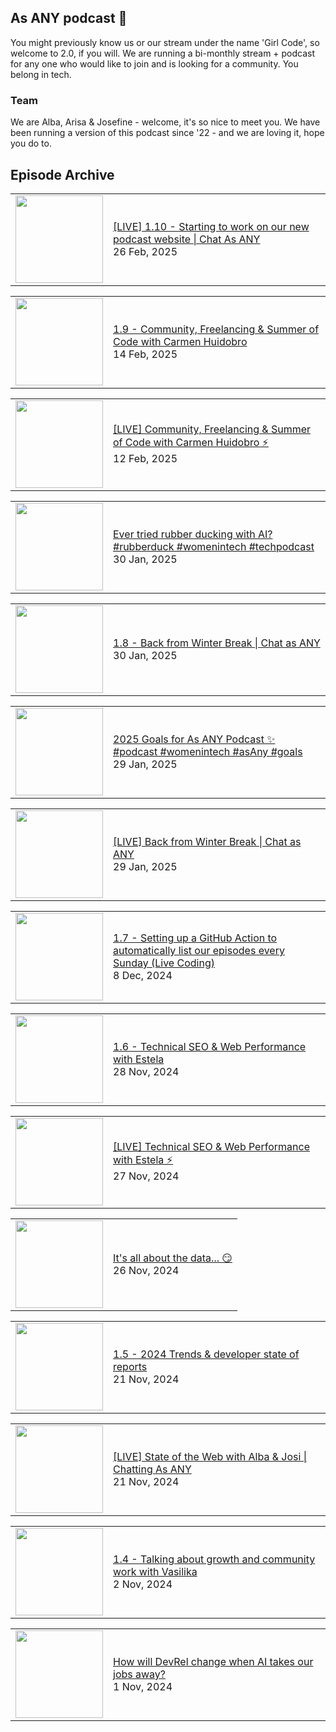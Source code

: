 ## As ANY podcast 👋

You might previously know us or our stream under the name 'Girl Code', so welcome to 2.0, if you will. We are running a bi-monthly stream + podcast for any one who would like to join and is looking for a community. You belong in tech.

### Team

We are Alba, Arisa & Josefine - welcome, it's so nice to meet you. We have been running a version of this podcast since '22 - and we are loving it, hope you do to.

## Episode Archive

<!-- BLOG-POST-LIST:START --><table><tr><td><a href="https://www.youtube.com/watch?v=3XiSAA7X_oM"><img width="140px" src="http://img.youtube.com/vi/3XiSAA7X_oM/0.jpg"></a></td>
<td><a href="https://www.youtube.com/watch?v=3XiSAA7X_oM">[LIVE] 1.10 - Starting to work on our new podcast website | Chat As ANY</a><br/>26 Feb, 2025</td></tr></table>
<table><tr><td><a href="https://www.youtube.com/watch?v=BY1SUB1GdP0"><img width="140px" src="http://img.youtube.com/vi/BY1SUB1GdP0/0.jpg"></a></td>
<td><a href="https://www.youtube.com/watch?v=BY1SUB1GdP0">1.9 - Community, Freelancing &amp; Summer of Code with Carmen Huidobro</a><br/>14 Feb, 2025</td></tr></table>
<table><tr><td><a href="https://www.youtube.com/watch?v=cA7gwvTSVZ8"><img width="140px" src="http://img.youtube.com/vi/cA7gwvTSVZ8/0.jpg"></a></td>
<td><a href="https://www.youtube.com/watch?v=cA7gwvTSVZ8">[LIVE] Community, Freelancing &amp; Summer of Code with Carmen Huidobro ⚡️</a><br/>12 Feb, 2025</td></tr></table>
<table><tr><td><a href="https://www.youtube.com/shorts/U2e6eV2Xtzs"><img width="140px" src="http://img.youtube.com/vi/U2e6eV2Xtzs/0.jpg"></a></td>
<td><a href="https://www.youtube.com/shorts/U2e6eV2Xtzs">Ever tried rubber ducking with AI? #rubberduck #womenintech #techpodcast</a><br/>30 Jan, 2025</td></tr></table>
<table><tr><td><a href="https://www.youtube.com/watch?v=dQlU8rfKYAE"><img width="140px" src="http://img.youtube.com/vi/dQlU8rfKYAE/0.jpg"></a></td>
<td><a href="https://www.youtube.com/watch?v=dQlU8rfKYAE">1.8 - Back from Winter Break | Chat as ANY</a><br/>30 Jan, 2025</td></tr></table>
<table><tr><td><a href="https://www.youtube.com/shorts/5DPFjgGmyqU"><img width="140px" src="http://img.youtube.com/vi/5DPFjgGmyqU/0.jpg"></a></td>
<td><a href="https://www.youtube.com/shorts/5DPFjgGmyqU">2025 Goals for As ANY Podcast ✨ #podcast #womenintech #asAny #goals</a><br/>29 Jan, 2025</td></tr></table>
<table><tr><td><a href="https://www.youtube.com/watch?v=bhBptBXFbrY"><img width="140px" src="http://img.youtube.com/vi/bhBptBXFbrY/0.jpg"></a></td>
<td><a href="https://www.youtube.com/watch?v=bhBptBXFbrY">[LIVE] Back from Winter Break | Chat as ANY</a><br/>29 Jan, 2025</td></tr></table>
<table><tr><td><a href="https://www.youtube.com/watch?v=iDwMhFh9r7o"><img width="140px" src="http://img.youtube.com/vi/iDwMhFh9r7o/0.jpg"></a></td>
<td><a href="https://www.youtube.com/watch?v=iDwMhFh9r7o">1.7 - Setting up a GitHub Action to automatically list our episodes every Sunday &lpar;Live Coding&rpar;</a><br/>8 Dec, 2024</td></tr></table>
<table><tr><td><a href="https://www.youtube.com/watch?v=XNCP8HG_C04"><img width="140px" src="http://img.youtube.com/vi/XNCP8HG_C04/0.jpg"></a></td>
<td><a href="https://www.youtube.com/watch?v=XNCP8HG_C04">1.6 - Technical SEO &amp; Web Performance with Estela</a><br/>28 Nov, 2024</td></tr></table>
<table><tr><td><a href="https://www.youtube.com/watch?v=SDcDutjZrp8"><img width="140px" src="http://img.youtube.com/vi/SDcDutjZrp8/0.jpg"></a></td>
<td><a href="https://www.youtube.com/watch?v=SDcDutjZrp8">[LIVE] Technical SEO &amp; Web Performance with Estela ⚡️</a><br/>27 Nov, 2024</td></tr></table>
<table><tr><td><a href="https://www.youtube.com/shorts/SpyKyPfuJjA"><img width="140px" src="http://img.youtube.com/vi/SpyKyPfuJjA/0.jpg"></a></td>
<td><a href="https://www.youtube.com/shorts/SpyKyPfuJjA">It&#39;s all about the data... 😏</a><br/>26 Nov, 2024</td></tr></table>
<table><tr><td><a href="https://www.youtube.com/watch?v=rzXSQ49ii-E"><img width="140px" src="http://img.youtube.com/vi/rzXSQ49ii-E/0.jpg"></a></td>
<td><a href="https://www.youtube.com/watch?v=rzXSQ49ii-E">1.5 - 2024 Trends &amp; developer state of reports</a><br/>21 Nov, 2024</td></tr></table>
<table><tr><td><a href="https://www.youtube.com/watch?v=DYETgt08ZFg"><img width="140px" src="http://img.youtube.com/vi/DYETgt08ZFg/0.jpg"></a></td>
<td><a href="https://www.youtube.com/watch?v=DYETgt08ZFg">[LIVE] State of the Web with Alba &amp; Josi | Chatting As ANY</a><br/>21 Nov, 2024</td></tr></table>
<table><tr><td><a href="https://www.youtube.com/watch?v=0GcQv-IAGgY"><img width="140px" src="http://img.youtube.com/vi/0GcQv-IAGgY/0.jpg"></a></td>
<td><a href="https://www.youtube.com/watch?v=0GcQv-IAGgY">1.4 - Talking about growth and community work with Vasilika</a><br/>2 Nov, 2024</td></tr></table>
<table><tr><td><a href="https://www.youtube.com/shorts/qF_hb66tMVI"><img width="140px" src="http://img.youtube.com/vi/qF_hb66tMVI/0.jpg"></a></td>
<td><a href="https://www.youtube.com/shorts/qF_hb66tMVI">How will DevRel change when AI takes our jobs away?</a><br/>1 Nov, 2024</td></tr></table>
<!-- BLOG-POST-LIST:END -->

<!--

**Here are some ideas to get you started:**

🙋‍♀️ A short introduction - what is your organization all about?
🌈 Contribution guidelines - how can the community get involved?
👩‍💻 Useful resources - where can the community find your docs? Is there anything else the community should know?
🍿 Fun facts - what does your team eat for breakfast?
🧙 Remember, you can do mighty things with the power of [Markdown](https://docs.github.com/github/writing-on-github/getting-started-with-writing-and-formatting-on-github/basic-writing-and-formatting-syntax)
-->
